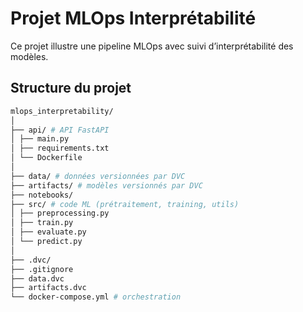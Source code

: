# Projet MLOps Interprétabilité

Ce projet illustre une pipeline MLOps avec suivi d’interprétabilité des modèles.

## Structure du projet

```bash
mlops_interpretability/
│
├── api/ # API FastAPI
│ ├── main.py
│ ├── requirements.txt
│ └── Dockerfile
│
├── data/ # données versionnées par DVC
├── artifacts/ # modèles versionnés par DVC
├── notebooks/
├── src/ # code ML (prétraitement, training, utils)
│ ├── preprocessing.py
│ ├── train.py
│ ├── evaluate.py
│ └── predict.py
│
├── .dvc/
├── .gitignore
├── data.dvc
├── artifacts.dvc
└── docker-compose.yml # orchestration